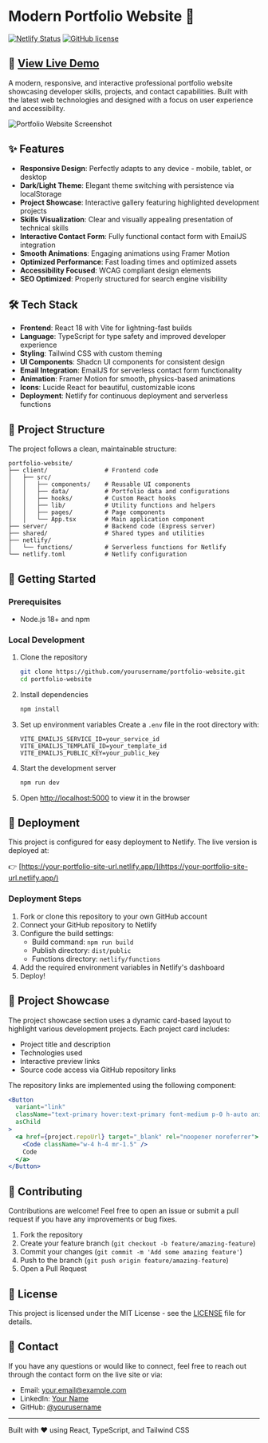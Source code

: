 # Modern Portfolio Website 🚀

[![Netlify Status](https://api.netlify.com/api/v1/badges/your-site-id/deploy-status)](https://app.netlify.com/sites/your-site-name/deploys)
[![GitHub license](https://img.shields.io/github/license/yourusername/portfolio-website)](https://github.com/yourusername/portfolio-website/blob/main/LICENSE)

## 🔗 [View Live Demo](https://your-portfolio-site-url.netlify.app/)

A modern, responsive, and interactive professional portfolio website showcasing developer skills, projects, and contact capabilities. Built with the latest web technologies and designed with a focus on user experience and accessibility.

![Portfolio Website Screenshot](./screenshot.svg)

## ✨ Features

- **Responsive Design**: Perfectly adapts to any device - mobile, tablet, or desktop
- **Dark/Light Theme**: Elegant theme switching with persistence via localStorage
- **Project Showcase**: Interactive gallery featuring highlighted development projects
- **Skills Visualization**: Clear and visually appealing presentation of technical skills
- **Interactive Contact Form**: Fully functional contact form with EmailJS integration
- **Smooth Animations**: Engaging animations using Framer Motion
- **Optimized Performance**: Fast loading times and optimized assets
- **Accessibility Focused**: WCAG compliant design elements
- **SEO Optimized**: Properly structured for search engine visibility

## 🛠️ Tech Stack

- **Frontend**: React 18 with Vite for lightning-fast builds
- **Language**: TypeScript for type safety and improved developer experience
- **Styling**: Tailwind CSS with custom theming
- **UI Components**: Shadcn UI components for consistent design
- **Email Integration**: EmailJS for serverless contact form functionality
- **Animation**: Framer Motion for smooth, physics-based animations
- **Icons**: Lucide React for beautiful, customizable icons
- **Deployment**: Netlify for continuous deployment and serverless functions

## 📁 Project Structure

The project follows a clean, maintainable structure:

```
portfolio-website/
├── client/                # Frontend code
│   ├── src/
│   │   ├── components/    # Reusable UI components
│   │   ├── data/          # Portfolio data and configurations
│   │   ├── hooks/         # Custom React hooks
│   │   ├── lib/           # Utility functions and helpers
│   │   ├── pages/         # Page components
│   │   └── App.tsx        # Main application component
├── server/                # Backend code (Express server)
├── shared/                # Shared types and utilities
├── netlify/
│   └── functions/         # Serverless functions for Netlify
└── netlify.toml           # Netlify configuration
```

## 🚀 Getting Started

### Prerequisites

- Node.js 18+ and npm

### Local Development

1. Clone the repository
   ```bash
   git clone https://github.com/yourusername/portfolio-website.git
   cd portfolio-website
   ```

2. Install dependencies
   ```bash
   npm install
   ```

3. Set up environment variables
   Create a `.env` file in the root directory with:
   ```
   VITE_EMAILJS_SERVICE_ID=your_service_id
   VITE_EMAILJS_TEMPLATE_ID=your_template_id
   VITE_EMAILJS_PUBLIC_KEY=your_public_key
   ```

4. Start the development server
   ```bash
   npm run dev
   ```

5. Open [http://localhost:5000](http://localhost:5000) to view it in the browser

## 🔄 Deployment

This project is configured for easy deployment to Netlify. The live version is deployed at:

👉 [https://your-portfolio-site-url.netlify.app/](https://your-portfolio-site-url.netlify.app/)

### Deployment Steps

1. Fork or clone this repository to your own GitHub account
2. Connect your GitHub repository to Netlify
3. Configure the build settings:
   - Build command: `npm run build`
   - Publish directory: `dist/public`
   - Functions directory: `netlify/functions`
4. Add the required environment variables in Netlify's dashboard
5. Deploy!

## 📱 Project Showcase

The project showcase section uses a dynamic card-based layout to highlight various development projects. Each project card includes:

- Project title and description
- Technologies used
- Interactive preview links
- Source code access via GitHub repository links

The repository links are implemented using the following component:
```jsx
<Button 
  variant="link" 
  className="text-primary hover:text-primary font-medium p-0 h-auto animated-underline"
  asChild
>
  <a href={project.repoUrl} target="_blank" rel="noopener noreferrer">
    <Code className="w-4 h-4 mr-1.5" />
    Code
  </a>
</Button>
```

## 🤝 Contributing

Contributions are welcome! Feel free to open an issue or submit a pull request if you have any improvements or bug fixes.

1. Fork the repository
2. Create your feature branch (`git checkout -b feature/amazing-feature`)
3. Commit your changes (`git commit -m 'Add some amazing feature'`)
4. Push to the branch (`git push origin feature/amazing-feature`)
5. Open a Pull Request

## 📄 License

This project is licensed under the MIT License - see the [LICENSE](LICENSE) file for details.

## 📧 Contact

If you have any questions or would like to connect, feel free to reach out through the contact form on the live site or via:

- Email: your.email@example.com
- LinkedIn: [Your Name](https://linkedin.com/in/yourprofile)
- GitHub: [@yourusername](https://github.com/yourusername)

---

Built with ❤️ using React, TypeScript, and Tailwind CSS
